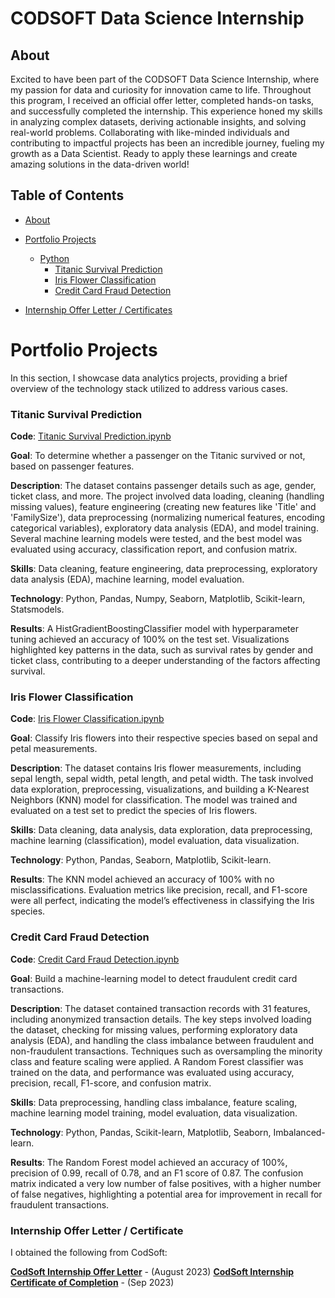 # CODSOFT Data Science Internship

## About

Excited to have been part of the CODSOFT Data Science Internship, where my passion for data and curiosity for innovation came to life. Throughout this program, I received an official offer letter, completed hands-on tasks, and successfully completed the internship. This experience honed my skills in analyzing complex datasets, deriving actionable insights, and solving real-world problems. Collaborating with like-minded individuals and contributing to impactful projects has been an incredible journey, fueling my growth as a Data Scientist. Ready to apply these learnings and create amazing solutions in the data-driven world!

## Table of Contents

- [About](#about)

- [Portfolio Projects](#portfolio-projects)
  - [Python](#python)
    - [Titanic Survival Prediction](#titanic-survival-prediction)
    - [Iris Flower Classification](#iris-flower-classification)
    - [Credit Card Fraud Detection](#credit-card-fraud-detection)
- [Internship Offer Letter / Certificates](#internship-offer-letter-/-certificates)

# Portfolio Projects
In this section, I showcase data analytics projects, providing a brief overview of the technology stack utilized to address various cases.

### Titanic Survival Prediction

**Code**: [Titanic Survival Prediction.ipynb](https://github.com/lorraine-mwoyounotsva/CODSOFT/blob/main/Titanic_Survival_Prediction.ipynb)

**Goal**: To determine whether a passenger on the Titanic survived or not, based on passenger features.

**Description**: The dataset contains passenger details such as age, gender, ticket class, and more. The project involved data loading, cleaning (handling missing values), feature engineering (creating new features like 'Title' and 'FamilySize'), data preprocessing (normalizing numerical features, encoding categorical variables), exploratory data analysis (EDA), and model training. Several machine learning models were tested, and the best model was evaluated using accuracy, classification report, and confusion matrix.

**Skills**: Data cleaning, feature engineering, data preprocessing, exploratory data analysis (EDA), machine learning, model evaluation.

**Technology**: Python, Pandas, Numpy, Seaborn, Matplotlib, Scikit-learn, Statsmodels.

**Results**: A HistGradientBoostingClassifier model with hyperparameter tuning achieved an accuracy of 100% on the test set. Visualizations highlighted key patterns in the data, such as survival rates by gender and ticket class, contributing to a deeper understanding of the factors affecting survival.

### Iris Flower Classification

**Code**: [Iris Flower Classification.ipynb](https://github.com/lorraine-mwoyounotsva/CODSOFT/blob/main/IRIS_FLOWER_CLASSIFICATION.ipynb)

**Goal**: Classify Iris flowers into their respective species based on sepal and petal measurements.

**Description**: The dataset contains Iris flower measurements, including sepal length, sepal width, petal length, and petal width. The task involved data exploration, preprocessing, visualizations, and building a K-Nearest Neighbors (KNN) model for classification. The model was trained and evaluated on a test set to predict the species of Iris flowers.

**Skills**: Data cleaning, data analysis, data exploration, data preprocessing, machine learning (classification), model evaluation, data visualization.

**Technology**: Python, Pandas, Seaborn, Matplotlib, Scikit-learn.

**Results**: The KNN model achieved an accuracy of 100% with no misclassifications. Evaluation metrics like precision, recall, and F1-score were all perfect, indicating the model’s effectiveness in classifying the Iris species.

### Credit Card Fraud Detection

**Code**: [Credit Card Fraud Detection.ipynb](https://github.com/lorraine-mwoyounotsva/CODSOFT/blob/main/Credir_Card_Fraud_DETECTION.ipynb)

**Goal**: Build a machine-learning model to detect fraudulent credit card transactions.

**Description**: The dataset contained transaction records with 31 features, including anonymized transaction details. The key steps involved loading the dataset, checking for missing values, performing exploratory data analysis (EDA), and handling the class imbalance between fraudulent and non-fraudulent transactions. Techniques such as oversampling the minority class and feature scaling were applied. A Random Forest classifier was trained on the data, and performance was evaluated using accuracy, precision, recall, F1-score, and confusion matrix.

**Skills**: Data preprocessing, handling class imbalance, feature scaling, machine learning model training, model evaluation, data visualization.

**Technology**: Python, Pandas, Scikit-learn, Matplotlib, Seaborn, Imbalanced-learn.

**Results**: The Random Forest model achieved an accuracy of 100%, precision of 0.99, recall of 0.78, and an F1 score of 0.87. The confusion matrix indicated a very low number of false positives, with a higher number of false negatives, highlighting a potential area for improvement in recall for fraudulent transactions.

### Internship Offer Letter / Certificate

I obtained the following from CodSoft:

[**CodSoft Internship Offer Letter**](https://github.com/lorraine-mwoyounotsva/CODSOFT_DataScience_Internship/blob/main/LorraineMwoyounotsva-InternshipOfferLetter.pdf) - (August 2023)
[**CodSoft Internship Certificate of Completion**](https://github.com/lorraine-mwoyounotsva/CODSOFT_DataScience_Internship/blob/main/LorraineMwoyounotsva-Certificate.pdf) - (Sep 2023)
